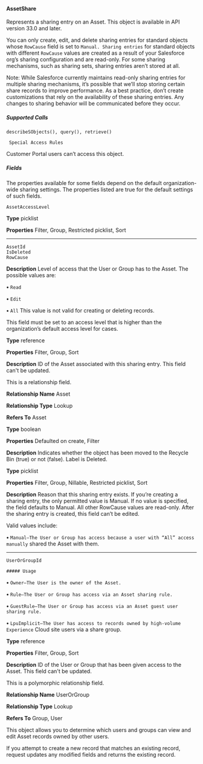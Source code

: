 #### AssetShare

Represents a sharing entry on an Asset. This object is available in API version 33.0 and later.

You can only create, edit, and delete sharing entries for standard objects whose `RowCause` field is set to `Manual. Sharing entries`
for standard objects with different `RowCause` values are created as a result of your Salesforce org’s sharing configuration and are
read-only. For some sharing mechanisms, such as sharing sets, sharing entries aren’t stored at all.

Note: While Salesforce currently maintains read-only sharing entries for multiple sharing mechanisms, it’s possible that we’ll stop
storing certain share records to improve performance. As a best practice, don’t create customizations that rely on the availability
of these sharing entries. Any changes to sharing behavior will be communicated before they occur.

##### Supported Calls
```
describeSObjects(), query(), retrieve()

 Special Access Rules

```
Customer Portal users can’t access this object.

##### Fields

The properties available for some fields depend on the default organization-wide sharing settings. The properties listed are true for the
default settings of such fields.

```
AssetAccessLevel

```

**Type**
picklist

**Properties**
Filter, Group, Restricted picklist, Sort


-----

```
AssetId
IsDeleted
RowCause

```

**Description**
Level of access that the User or Group has to the Asset. The possible values are:

**•** `Read`

**•** `Edit`

**•** `All` This value is not valid for creating or deleting records.

This field must be set to an access level that is higher than the organization’s default access
level for cases.

**Type**
reference

**Properties**
Filter, Group, Sort

**Description**
ID of the Asset associated with this sharing entry. This field can't be updated.

This is a relationship field.

**Relationship Name**
Asset

**Relationship Type**
Lookup

**Refers To**
Asset

**Type**
boolean

**Properties**
Defaulted on create, Filter

**Description**
Indicates whether the object has been moved to the Recycle Bin (true) or not (false).
Label is Deleted.

**Type**
picklist

**Properties**
Filter, Group, Nillable, Restricted picklist, Sort

**Description**
Reason that this sharing entry exists. If you’re creating a sharing entry, the only permitted
value is Manual. If no value is specified, the field defaults to Manual. All other RowCause
values are read-only. After the sharing entry is created, this field can’t be edited.

Valid values include:

**•** `Manual—The User or Group has access because a user with “All” access manually`
shared the Asset with them.


-----

```
UserOrGroupId

##### Usage

```


**•** `Owner—The User is the owner of the Asset.`

**•** `Rule—The User or Group has access via an Asset sharing rule.`

**•** `GuestRule—The User or Group has access via an Asset guest user sharing rule.`

**•** `LpuImplicit—The User has access to records owned by high-volume Experience`
Cloud site users via a share group.

**Type**
reference

**Properties**
Filter, Group, Sort

**Description**
ID of the User or Group that has been given access to the Asset. This field can't be updated.

This is a polymorphic relationship field.

**Relationship Name**
UserOrGroup

**Relationship Type**
Lookup

**Refers To**
Group, User


This object allows you to determine which users and groups can view and edit Asset records owned by other users.

If you attempt to create a new record that matches an existing record, request updates any modified fields and returns the existing
record.
